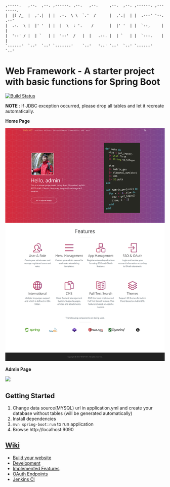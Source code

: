     
    ,-----.   ,--.  ,--. ,------. ,--.   ,--.     ,--.  ,--. ,------. ,--------. 
    |  |) /_  |  ,'.|  | |  .-.  \ \  `.'  /      |  ,'.|  | |  .---' '--.  .--' 
    |  .-.  \ |  |' '  | |  |  \  : '.    /       |  |' '  | |  `--,     |  |    
    |  '--' / |  | `   | |  '--'  /   |  |   .--. |  | `   | |  `---.    |  |    
    `------'  `--'  `--' `-------'    `--'   '--' `--'  `--' `------'    `--'    
    

# Web Framework - A starter project with basic functions for Spring Boot

[![Build Status](http://jenkins.bndy.net/buildStatus/icon?job=web-framework-for-java/master)](http://jenkins.bndy.net)

**NOTE** : If JDBC exception occurred, please drop all tables and let it recreate automatically.

**Home Page**

![](https://raw.githubusercontent.com/bndynet/web-framework-for-java/master/docs/img/home.png)

**Admin Page**

![](https://raw.githubusercontent.com/bndynet/web-framework-for-java/master/docs/img/admin-home.png)


## Getting Started

1. Change data source(MYSQL) url in application.yml and create your database without tables (will be generated automatically)
1. Install dependencies
1. `mvn spring-boot:run` to run application
1. Browse http://localhost:9090

## [Wiki](https://github.com/bndynet/web-framework-for-java/wiki)

- [Build your website](https://github.com/bndynet/web-framework-for-java/wiki/Build-your-website)
- [Development](https://github.com/bndynet/web-framework-for-java/wiki/Development)
- [Implemented Features](https://github.com/bndynet/web-framework-for-java/wiki/Implemented-Features)
- [OAuth Endpoints](https://github.com/bndynet/web-framework-for-java/wiki/OAuth-Endpoints)
- [Jenkins CI](https://github.com/bndynet/web-framework-for-java/wiki/Jenkins-CI)

